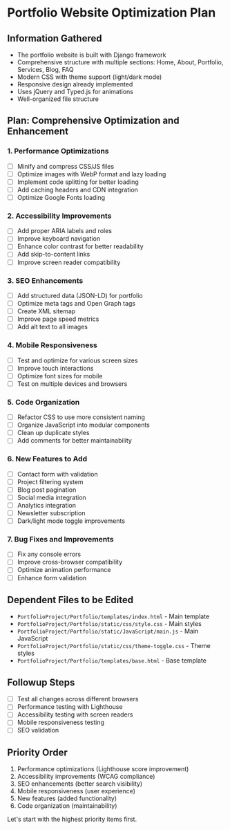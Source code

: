 # Portfolio Website Optimization Plan

## Information Gathered
- The portfolio website is built with Django framework
- Comprehensive structure with multiple sections: Home, About, Portfolio, Services, Blog, FAQ
- Modern CSS with theme support (light/dark mode)
- Responsive design already implemented
- Uses jQuery and Typed.js for animations
- Well-organized file structure

## Plan: Comprehensive Optimization and Enhancement

### 1. Performance Optimizations
- [ ] Minify and compress CSS/JS files
- [ ] Optimize images with WebP format and lazy loading
- [ ] Implement code splitting for better loading
- [ ] Add caching headers and CDN integration
- [ ] Optimize Google Fonts loading

### 2. Accessibility Improvements
- [ ] Add proper ARIA labels and roles
- [ ] Improve keyboard navigation
- [ ] Enhance color contrast for better readability
- [ ] Add skip-to-content links
- [ ] Improve screen reader compatibility

### 3. SEO Enhancements
- [ ] Add structured data (JSON-LD) for portfolio
- [ ] Optimize meta tags and Open Graph tags
- [ ] Create XML sitemap
- [ ] Improve page speed metrics
- [ ] Add alt text to all images

### 4. Mobile Responsiveness
- [ ] Test and optimize for various screen sizes
- [ ] Improve touch interactions
- [ ] Optimize font sizes for mobile
- [ ] Test on multiple devices and browsers

### 5. Code Organization
- [ ] Refactor CSS to use more consistent naming
- [ ] Organize JavaScript into modular components
- [ ] Clean up duplicate styles
- [ ] Add comments for better maintainability

### 6. New Features to Add
- [ ] Contact form with validation
- [ ] Project filtering system
- [ ] Blog post pagination
- [ ] Social media integration
- [ ] Analytics integration
- [ ] Newsletter subscription
- [ ] Dark/light mode toggle improvements

### 7. Bug Fixes and Improvements
- [ ] Fix any console errors
- [ ] Improve cross-browser compatibility
- [ ] Optimize animation performance
- [ ] Enhance form validation

## Dependent Files to be Edited
- `PortfolioProject/Portfolio/templates/index.html` - Main template
- `PortfolioProject/Portfolio/static/css/style.css` - Main styles
- `PortfolioProject/Portfolio/static/JavaScript/main.js` - Main JavaScript
- `PortfolioProject/Portfolio/static/css/theme-toggle.css` - Theme styles
- `PortfolioProject/Portfolio/templates/base.html` - Base template

## Followup Steps
- [ ] Test all changes across different browsers
- [ ] Performance testing with Lighthouse
- [ ] Accessibility testing with screen readers
- [ ] Mobile responsiveness testing
- [ ] SEO validation

## Priority Order
1. Performance optimizations (Lighthouse score improvement)
2. Accessibility improvements (WCAG compliance)
3. SEO enhancements (better search visibility)
4. Mobile responsiveness (user experience)
5. New features (added functionality)
6. Code organization (maintainability)

Let's start with the highest priority items first.
